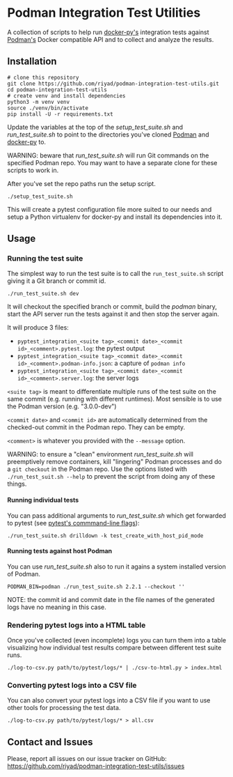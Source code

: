 Podman Integration Test Utilities
=================================

A collection of scripts to help run [docker-py's](https://github.com/docker/docker-py)
integration tests against [Podman's](https://github.com/containers/podman) Docker
compatible API and to collect and analyze the results.


## Installation

```shell
# clone this repository
git clone https://github.com/riyad/podman-integration-test-utils.git
cd podman-integration-test-utils
# create venv and install dependencies
python3 -m venv venv
source ./venv/bin/activate
pip install -U -r requirements.txt
```

Update the variables at the top of the _setup_test_suite.sh_ and
_run_test_suite.sh_ to point to the directories you've cloned
[Podman](https://github.com/containers/podman) and
[docker-py](https://github.com/docker/docker-py) to.

WARNING: beware that _run_test_suite.sh_ will run Git commands on the specified
Podman repo. You may want to have a separate clone for these scripts to work in.

After you've set the repo paths run the setup script.

```shell
./setup_test_suite.sh
```

This will create a pytest configuration file more suited to our needs and setup
a Python virtualenv for docker-py and install its dependencies into it.


## Usage

### Running the test suite

The simplest way to run the test suite is to call the `run_test_suite.sh` script
giving it a Git branch or commit id.

```shell
./run_test_suite.sh dev
```

It will checkout the specified branch or commit, build the _podman_ binary,
start the API server run the tests against it and then stop the server again.

It will produce 3 files:
- `pyptest_integration_<suite tag>_<commit date>_<commit id>_<comment>.pytest.log`: the pytest output
- `pyptest_integration_<suite tag>_<commit date>_<commit id>_<comment>.podman-info.json`: a
    capture of `podman info`
- `pyptest_integration_<suite tag>_<commit date>_<commit id>_<comment>.server.log`: the server logs

`<suite tag>` is meant to differentiate multiple runs of the test suite on the
same commit (e.g. running with different runtimes). Most sensible is to use the
Podman version (e.g. "3.0.0-dev")

`<commit date>` and `<commit id>` are automatically determined from the checked-out
commit in the Podman repo. They can be empty.

`<comment>` is whatever you provided with the `--message` option.

WARNING: to ensure a "clean" environment _run_test_suite.sh_ will preemptively
remove containers, kill "lingering" Podman processes and do a `git checkout` in
the Podman repo. Use the options listed with `./run_test_suit.sh --help` to prevent
the script from doing any of these things.

#### Running individual tests

You can pass additional arguments to _run_test_suite.sh_ which get forwarded to
pytest (see [pytest's commmand-line flags](https://docs.pytest.org/en/stable/reference.html#command-line-flags)):

```shell
./run_test_suite.sh drilldown -k test_create_with_host_pid_mode
```

#### Running tests against host Podman

You can use _run_test_suite.sh_ also to run it agains a system installed version
of Podman.

```shell
PODMAN_BIN=podman ./run_test_suite.sh 2.2.1 --checkout ''
```

NOTE: the commit id and commit date in the file names of the generated logs have
no meaning in this case.

### Rendering pytest logs into a HTML table

Once you've collected (even incomplete) logs you can turn them into a table
visualizing how individual test results compare between different test suite runs.

```shell
./log-to-csv.py path/to/pytest/logs/* | ./csv-to-html.py > index.html

```

### Converting pytest logs into a CSV file

You can also convert your pytest logs into a CSV file if you want to use other
tools for processing the test data.

```shell
./log-to-csv.py path/to/pytest/logs/* > all.csv

```


## Contact and Issues

Please, report all issues on our issue tracker on GitHub: https://github.com/riyad/podman-integration-test-utils/issues
